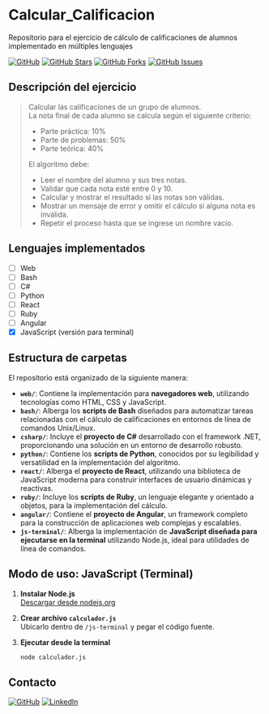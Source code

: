 # Calcular_Calificacion
Repositorio para el ejercicio de cálculo de calificaciones de alumnos implementado en múltiples lenguajes

[![GitHub](https://img.shields.io/github/last-commit/FedE-URU/Calcular_Calificacion?style=flat-square)](https://github.com/FedE-URU/Calcular_Calificacion)
[![GitHub Stars](https://img.shields.io/github/stars/FedE-URU/Calcular_Calificacion?style=flat-square)](https://github.com/FedE-URU/Calcular_Calificacion/stargazers)
[![GitHub Forks](https://img.shields.io/github/forks/FedE-URU/Calcular_Calificacion?style=flat-square)](https://github.com/FedE-URU/Calcular_Calificacion/network/members)
[![GitHub Issues](https://img.shields.io/github/issues/FedE-URU/Calcular_Calificacion?style=flat-square)](https://github.com/FedE-URU/Calcular_Calificacion/issues)

## Descripción del ejercicio

> Calcular las calificaciones de un grupo de alumnos.  
> La nota final de cada alumno se calcula según el siguiente criterio:
> 
> - Parte práctica: 10%  
> - Parte de problemas: 50%  
> - Parte teórica: 40%
> 
> El algoritmo debe:
> - Leer el nombre del alumno y sus tres notas.
> - Validar que cada nota esté entre 0 y 10.
> - Calcular y mostrar el resultado si las notas son válidas.
> - Mostrar un mensaje de error y omitir el cálculo si alguna nota es inválida.
> - Repetir el proceso hasta que se ingrese un nombre vacío.

## Lenguajes implementados

- [ ] Web
- [ ] Bash
- [ ] C#
- [ ] Python
- [ ] React
- [ ] Ruby
- [ ] Angular
- [x] JavaScript (versión para terminal)

## Estructura de carpetas

El repositorio está organizado de la siguiente manera:

- **`web/`**: Contiene la implementación para **navegadores web**, utilizando tecnologías como HTML, CSS y JavaScript.
- **`bash/`**: Alberga los **scripts de Bash** diseñados para automatizar tareas relacionadas con el cálculo de calificaciones en entornos de línea de comandos Unix/Linux.
- **`csharp/`**: Incluye el **proyecto de C#** desarrollado con el framework .NET, proporcionando una solución en un entorno de desarrollo robusto.
- **`python/`**: Contiene los **scripts de Python**, conocidos por su legibilidad y versatilidad en la implementación del algoritmo.
- **`react/`**: Alberga el **proyecto de React**, utilizando una biblioteca de JavaScript moderna para construir interfaces de usuario dinámicas y reactivas.
- **`ruby/`**: Incluye los **scripts de Ruby**, un lenguaje elegante y orientado a objetos, para la implementación del cálculo.
- **`angular/`**: Contiene el **proyecto de Angular**, un framework completo para la construcción de aplicaciones web complejas y escalables.
- **`js-terminal/`**: Alberga la implementación de **JavaScript diseñada para ejecutarse en la terminal** utilizando Node.js, ideal para utilidades de línea de comandos.

## Modo de uso: JavaScript (Terminal)

1. **Instalar Node.js**  
   [Descargar desde nodejs.org](https://nodejs.org)

2. **Crear archivo `calculador.js`**  
   Ubicarlo dentro de `/js-terminal` y pegar el código fuente.

3. **Ejecutar desde la terminal**  
   ```bash
   node calculador.js

## Contacto

[![GitHub](https://img.shields.io/badge/GitHub-FedE--URU-blue?style=flat-square&logo=github)](https://github.com/FedE-URU)
[![LinkedIn](https://img.shields.io/badge/LinkedIn-federicoesteves-blue?style=flat-square&logo=linkedin&logoColor=white)](https://www.linkedin.com/in/federicoesteves)
